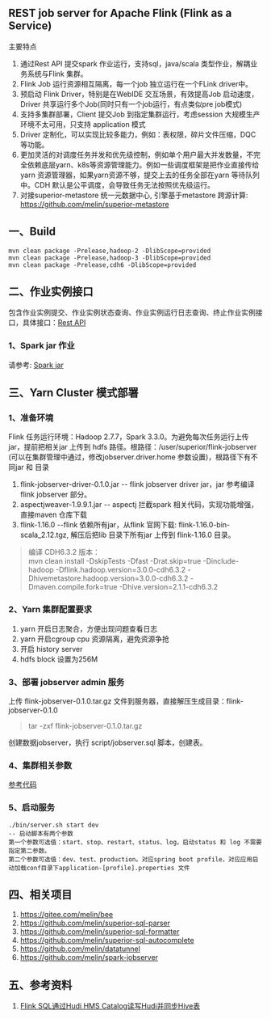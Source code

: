 ## REST job server for Apache Flink (Flink as a Service)

主要特点
1. 通过Rest API 提交spark 作业运行，支持sql，java/scala 类型作业，解耦业务系统与Flink 集群。
2. Flink Job 运行资源相互隔离，每一个job 独立运行在一个FLink driver中。
3. 预启动 Flink Driver，特别是在WebIDE 交互场景，有效提高Job 启动速度，Driver 共享运行多个Job(同时只有一个job运行，有点类似pre job模式)
4. 支持多集群部署，Client 提交Job 到指定集群运行，考虑session 大规模生产环境不太可用，只支持 application 模式
5. Driver 定制化，可以实现比较多能力，例如：表权限，碎片文件压缩，DQC等功能。
6. 更加灵活的对调度任务并发和优先级控制，例如单个用户最大并发数量，不完全依赖底层yarn、k8s等资源管理能力。例如一些调度框架是把作业直接传给yarn 资源管理器，如果yarn资源不够，提交上去的任务全部在yarn 等待队列中。CDH 默认是公平调度，会导致任务无法按照优先级运行。
7. 对接superior-metastore 统一元数据中心, 引擎基于metastore 跨源计算: https://github.com/melin/superior-metastore

## 一、Build

```
mvn clean package -Prelease,hadoop-2 -DlibScope=provided
mvn clean package -Prelease,hadoop-3 -DlibScope=provided
mvn clean package -Prelease,cdh6 -DlibScope=provided
```

## 二、作业实例接口
包含作业实例提交、作业实例状态查询、作业实例运行日志查询、终止作业实例接口，具体接口：[Rest API](https://github.com/melin/flink-jobserver/blob/master/flink-admin/src/main/java/io/github/melin/flink/jobserver/web/rest/JobServerRestApi.java)

### 1、Spark jar 作业
请参考: [Spark jar](https://github.com/melin/flink-jobserver/tree/master/jobserver-api)

## 三、Yarn Cluster 模式部署
### 1、准备环境
Flink 任务运行环境：Hadoop 2.7.7，Spark 3.3.0。为避免每次任务运行上传jar，提前把相关jar 上传到 hdfs 路径。根路径：/user/superior/flink-jobserver (可以在集群管理中通过，修改jobserver.driver.home 参数设置)，根路径下有不同jar 和 目录
1. flink-jobserver-driver-0.1.0.jar  -- flink jobserver driver jar，jar 参考编译 flink jobserver 部分。
2. aspectjweaver-1.9.9.1.jar  -- aspectj 拦截spark 相关代码，实现功能增强，直接maven 仓库下载 
3. flink-1.16.0  --flink 依赖所有jar，从flink 官网下载: flink-1.16.0-bin-scala_2.12.tgz, 解压后把lib 目录下所有jar 上传到 flink-1.16.0 目录。

> 编译 CDH6.3.2 版本：<br/>
> mvn clean install -DskipTests -Dfast -Drat.skip=true -Dinclude-hadoop -Dflink.hadoop.version=3.0.0-cdh6.3.2 -Dhivemetastore.hadoop.version=3.0.0-cdh6.3.2 -Dmaven.compile.fork=true -Dhive.version=2.1.1-cdh6.3.2


### 2、Yarn 集群配置要求
1. yarn 开启日志聚合，方便出现问题查看日志 
2. yarn 开启cgroup cpu 资源隔离，避免资源争抢 
3. 开启 history server 
4. hdfs block 设置为256M

### 3、部署 jobserver admin 服务

上传 flink-jobserver-0.1.0.tar.gz 文件到服务器，直接解压生成目录：flink-jobserver-0.1.0
> tar -zxf flink-jobserver-0.1.0.tar.gz

创建数据jobserver，执行 script/jobserver.sql 脚本，创建表。

### 4、集群相关参数

[参考代码](https://github.com/melin/flink-jobserver/blob/master/jobserver-admin/src/main/java/io/github/melin/flink/jobserver/FlinkJobServerConf.java)

### 5、启动服务
```
./bin/server.sh start dev
-- 启动脚本有两个参数
第一个参数可选值：start、stop、restart、status、log，启动status 和 log 不需要指定第二参数。
第二个参数可选值：dev、test、production。对应spring boot profile，对应应用启动加载conf目录下application-[profile].properties 文件
```

## 四、相关项目
1. https://gitee.com/melin/bee
2. https://github.com/melin/superior-sql-parser
3. https://github.com/melin/superior-sql-formatter
4. https://github.com/melin/superior-sql-autocomplete
5. https://github.com/melin/datatunnel
6. https://github.com/melin/spark-jobserver

## 五、参考资料
1. [Flink SQL通过Hudi HMS Catalog读写Hudi并同步Hive表](https://mp.weixin.qq.com/s/WpvOvFv-iAzdCwmOO5oQ4Q)
